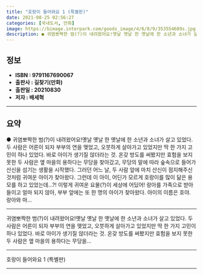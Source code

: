 ```yaml
---
title: "호랑이 들어와요 1 (특별판)"
date: 2021-08-25 02:56:27
categories: [국내도서, 만화]
image: https://bimage.interpark.com/goods_image/4/6/8/9/353554689s.jpg
description: ● 귀염뽀짝한 범(?)이 내려왔어요!옛날 옛날 한 옛날에 한 소년과 소녀가 살고 있었다. 두 사람은 어른이 되자 부부의 연을 맺었고, 오붓하게 살아가고 있었지만 딱 한 가지 고민이 하나 있었다. 바로 아이가 생기질 않더라는 것. 온갖 방도를 써봤지만 효험을 보지 못한 두 사람은 옆 마
---
```


## **정보**

- **ISBN : 9791167690067**
- **출판사 : 길찾기(만화)**
- **출판일 : 20210830**
- **저자 : 배세혁**

------



## **요약**

●  귀염뽀짝한 범(?)이 내려왔어요!옛날 옛날 한 옛날에 한 소년과 소녀가 살고 있었다. 두 사람은 어른이 되자 부부의 연을 맺었고, 오붓하게 살아가고 있었지만 딱 한 가지 고민이 하나 있었다. 바로 아이가 생기질 않더라는 것. 온갖 방도를 써봤지만 효험을 보지 못한 두 사람은 옆 마을의 용하다는 무당을 찾아갔고, 무당의 말에 따라 숲속으로 들어가 산신을 섬기는 생활을 시작했다. 그러던 어느 날, 두 사람 앞에 마치 산신이 점지해주신 것처럼 귀여운 아이가 찾아왔다. 그런데 이 아이, 어딘가 모르게 호랑이를 많이 닮은 용모를 하고 있었는데…?!  이렇게 귀여운 요물(?)이 세상에 어딨어! 랑아를 가족으로 받아들이고 얼마 되지 않아, 부부 앞에는 또 한 명의 아이가 찾아왔다. 아이의 이름은 호야. 랑아와 마...

------

귀염뽀짝한 범(?)이 내려왔어요!옛날 옛날 한 옛날에 한 소년과 소녀가 살고 있었다. 두 사람은 어른이 되자 부부의 연을 맺었고, 오붓하게 살아가고 있었지만 딱 한 가지 고민이 하나 있었다. 바로 아이가 생기질 않더라는 것. 온갖 방도를 써봤지만 효험을 보지 못한 두 사람은 옆 마을의 용하다는 무당을... 

------


호랑이 들어와요 1 (특별판) 

------


